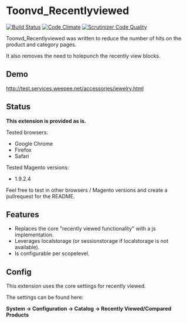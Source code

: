 # Toonvd_Recentlyviewed
[![Build Status](https://travis-ci.org/toonvd/magento-localstorage-recentlyviewed.svg?branch=master)](https://travis-ci.org/toonvd/magento-localstorage-recentlyviewed)
[![Code Climate](https://codeclimate.com/github/toonvd/magento-localstorage-recentlyviewed/badges/gpa.svg)](https://codeclimate.com/github/toonvd/magento-localstorage-recentlyviewed)
[![Scrutinizer Code Quality](https://scrutinizer-ci.com/g/toonvd/magento-localstorage-recentlyviewed/badges/quality-score.png?b=master)](https://scrutinizer-ci.com/g/toonvd/magento-localstorage-recentlyviewed/?branch=master)

Toonvd_Recentlyviewed was written to reduce the number of hits on the product and category pages.

It also removes the need to holepunch the recently view blocks.

## Demo

http://test.services.weepee.net/accessories/jewelry.html

## Status

**This extension is provided as is.**

Tested browsers: 
* Google Chrome
* Firefox
* Safari

Tested Magento versions:
* 1.9.2.4

Feel free to test in other browsers / Magento versions and create a pullrequest for the README.

## Features

* Replaces the core "recently viewed functionality" with a js implementation.
* Leverages localstorage (or sessionstorage if localstorage is not available).
* Is configurable per scopelevel.

## Config

This extension uses the core settings for recently viewed.

The settings can be found here:

**System -> Configuration -> Catalog -> Recently Viewed/Compared Products**

